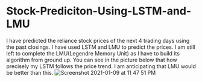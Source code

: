 # Stock-Prediciton-Using-LSTM-and-LMU
I have predicted the reliance stock prices of the next 4 trading days using the past closings. I have used LSTM and LMU to predict the prices. 
I am still left to complete the LMU(Legendre Memory Unit) as I have to build its algorithm from ground up. 
You can see in the picture below that how precisely my LSTM follows the price trend. I am anticipating that LMU would be better than this.
![Screenshot 2021-01-09 at 11 47 51 PM](https://user-images.githubusercontent.com/32822178/104105568-180dc780-52d5-11eb-96a1-2ca8fccbbb67.png)



